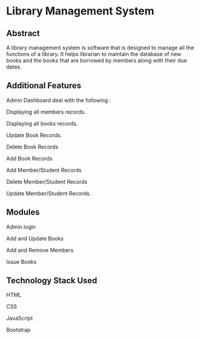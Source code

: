 
# Library Management System



## Abstract 
A library management system is software that is designed to manage all the functions of a library. It helps librarian to maintain the database of new books and the books that are borrowed by members along with their due dates.
## Additional Features
Admin Dashboard deal with the following :

Displaying all members records.

Displaying all books records.

Update Book Records.

Delete Book Records

Add Book Records

Add Member/Student Records

Delete Member/Student Records

Update Member/Student Records.
## Modules
Admin login

Add and Update Books

Add and Remove Members

Issue Books
## Technology Stack Used
 HTML
 
 CSS
 
 JavaScript

 Bootstrap

